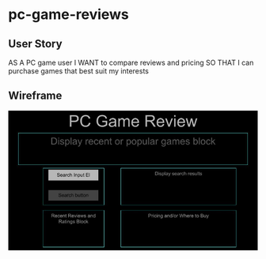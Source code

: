 # pc-game-reviews

## User Story
AS A PC game user 
I WANT to compare reviews and pricing
SO THAT I can purchase games that best suit my interests


## Wireframe
![wireframe image](./assets/images/pc-game-reviews-wireframe.jpg)